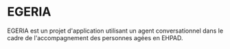 # EGERIA
EGERIA est un projet d'application utilisant un agent conversationnel dans le cadre de l'accompagnement des personnes agées en EHPAD.
